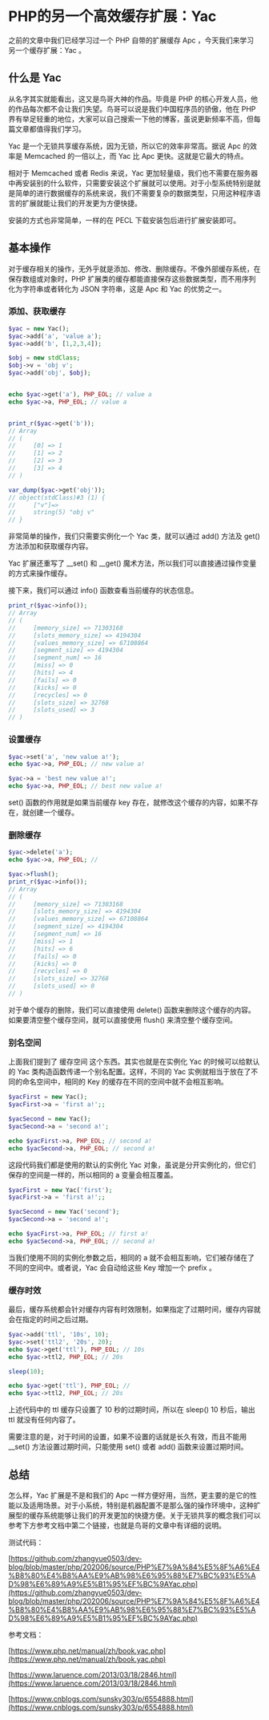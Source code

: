 # PHP的另一个高效缓存扩展：Yac

之前的文章中我们已经学习过一个 PHP 自带的扩展缓存 Apc ，今天我们来学习另一个缓存扩展：Yac 。

## 什么是 Yac

从名字其实就能看出，这又是鸟哥大神的作品。毕竟是 PHP 的核心开发人员，他的作品每次都不会让我们失望。鸟哥可以说是我们中国程序员的骄傲，他在 PHP 界有举足轻重的地位，大家可以自己搜索一下他的博客，虽说更新频率不高，但每篇文章都值得我们学习。

Yac 是一个无锁共享缓存系统，因为无锁，所以它的效率非常高。据说 Apc 的效率是 Memcached 的一倍以上，而 Yac 比 Apc 更快。这就是它最大的特点。

相对于 Memcached 或者 Redis 来说，Yac 更加轻量级，我们也不需要在服务器中再安装别的什么软件，只需要安装这个扩展就可以使用。对于小型系统特别是就是简单的进行数据缓存的系统来说，我们不需要复杂的数据类型，只用这种程序语言的扩展就能让我们的开发更为方便快捷。

安装的方式也非常简单，一样的在 PECL 下载安装包后进行扩展安装即可。

## 基本操作

对于缓存相关的操作，无外乎就是添加、修改、删除缓存。不像外部缓存系统，在保存数组或对象时，PHP 扩展类的缓存都能直接保存这些数据类型，而不用序列化为字符串或者转化为 JSON 字符串，这是 Apc 和 Yac 的优势之一。

### 添加、获取缓存

```php
$yac = new Yac();
$yac->add('a', 'value a');
$yac->add('b', [1,2,3,4]);

$obj = new stdClass;
$obj->v = 'obj v';
$yac->add('obj', $obj);


echo $yac->get('a'), PHP_EOL; // value a
echo $yac->a, PHP_EOL; // value a


print_r($yac->get('b'));
// Array
// (
//     [0] => 1
//     [1] => 2
//     [2] => 3
//     [3] => 4
// )

var_dump($yac->get('obj'));
// object(stdClass)#3 (1) {
//     ["v"]=>
//     string(5) "obj v"
// }
```

非常简单的操作，我们只需要实例化一个 Yac 类，就可以通过 add() 方法及 get() 方法添加和获取缓存内容。

Yac 扩展还重写了 __set() 和 __get() 魔术方法，所以我们可以直接通过操作变量的方式来操作缓存。

接下来，我们可以通过 info() 函数查看当前缓存的状态信息。

```php
print_r($yac->info());
// Array
// (
//     [memory_size] => 71303168
//     [slots_memory_size] => 4194304
//     [values_memory_size] => 67108864
//     [segment_size] => 4194304
//     [segment_num] => 16
//     [miss] => 0
//     [hits] => 4
//     [fails] => 0
//     [kicks] => 0
//     [recycles] => 0
//     [slots_size] => 32768
//     [slots_used] => 3
// )
```

### 设置缓存

```php
$yac->set('a', 'new value a!');
echo $yac->a, PHP_EOL; // new value a!

$yac->a = 'best new value a!';
echo $yac->a, PHP_EOL; // best new value a!
```

set() 函数的作用就是如果当前缓存 key 存在，就修改这个缓存的内容，如果不存在，就创建一个缓存。

### 删除缓存

```php
$yac->delete('a');
echo $yac->a, PHP_EOL; // 

$yac->flush();
print_r($yac->info());
// Array
// (
//     [memory_size] => 71303168
//     [slots_memory_size] => 4194304
//     [values_memory_size] => 67108864
//     [segment_size] => 4194304
//     [segment_num] => 16
//     [miss] => 1
//     [hits] => 6
//     [fails] => 0
//     [kicks] => 0
//     [recycles] => 0
//     [slots_size] => 32768
//     [slots_used] => 0
// )
```

对于单个缓存的删除，我们可以直接使用 delete() 函数来删除这个缓存的内容。如果要清空整个缓存空间，就可以直接使用 flush() 来清空整个缓存空间。

### 别名空间

上面我们提到了 缓存空间 这个东西。其实也就是在实例化 Yac 的时候可以给默认的 Yac 类构造函数传递一个别名配置。这样，不同的 Yac 实例就相当于放在了不同的命名空间中，相同的 Key 的缓存在不同的空间中就不会相互影响。

```php
$yacFirst = new Yac();
$yacFirst->a = 'first a!';;

$yacSecond = new Yac();
$yacSecond->a = 'second a!';

echo $yacFirst->a, PHP_EOL; // second a!
echo $yacSecond->a, PHP_EOL; // second a!
```

这段代码我们都是使用的默认的实例化 Yac 对象，虽说是分开实例化的，但它们保存的空间是一样的，所以相同的 a 变量会相互覆盖。

```php
$yacFirst = new Yac('first');
$yacFirst->a = 'first a!';;

$yacSecond = new Yac('second');
$yacSecond->a = 'second a!';

echo $yacFirst->a, PHP_EOL; // first a!
echo $yacSecond->a, PHP_EOL; // second a!
```

当我们使用不同的实例化参数之后，相同的 a 就不会相互影响，它们被存储在了不同的空间中。或者说，Yac 会自动给这些 Key 增加一个 prefix 。

### 缓存时效

最后，缓存系统都会针对缓存内容有时效限制，如果指定了过期时间，缓存内容就会在指定的时间之后过期。

```php
$yac->add('ttl', '10s', 10);
$yac->set('ttl2', '20s', 20);
echo $yac->get('ttl'), PHP_EOL; // 10s
echo $yac->ttl2, PHP_EOL; // 20s

sleep(10);

echo $yac->get('ttl'), PHP_EOL; // 
echo $yac->ttl2, PHP_EOL; // 20s
```

上述代码中的 ttl 缓存只设置了 10 秒的过期时间，所以在 sleep() 10 秒后，输出 ttl 就没有任何内容了。

需要注意的是，对于时间的设置，如果不设置的话就是长久有效，而且不能用 __set() 方法设置过期时间，只能使用 set() 或者 add() 函数来设置过期时间。

## 总结

怎么样，Yac 扩展是不是和我们的 Apc 一样方便好用，当然，更主要的是它的性能以及适用场景。对于小系统，特别是机器配置不是那么强的操作环境中，这种扩展型的缓存系统能够让我们的开发更加的快捷方便。关于无锁共享的概念我们可以参考下方参考文档中第二个链接，也就是鸟哥的文章中有详细的说明。

测试代码：

[https://github.com/zhangyue0503/dev-blog/blob/master/php/202006/source/PHP%E7%9A%84%E5%8F%A6%E4%B8%80%E4%B8%AA%E9%AB%98%E6%95%88%E7%BC%93%E5%AD%98%E6%89%A9%E5%B1%95%EF%BC%9AYac.php](https://github.com/zhangyue0503/dev-blog/blob/master/php/202006/source/PHP%E7%9A%84%E5%8F%A6%E4%B8%80%E4%B8%AA%E9%AB%98%E6%95%88%E7%BC%93%E5%AD%98%E6%89%A9%E5%B1%95%EF%BC%9AYac.php)

参考文档：

[https://www.php.net/manual/zh/book.yac.php](https://www.php.net/manual/zh/book.yac.php)

[https://www.laruence.com/2013/03/18/2846.html](https://www.laruence.com/2013/03/18/2846.html)

[https://www.cnblogs.com/sunsky303/p/6554888.html](https://www.cnblogs.com/sunsky303/p/6554888.html)